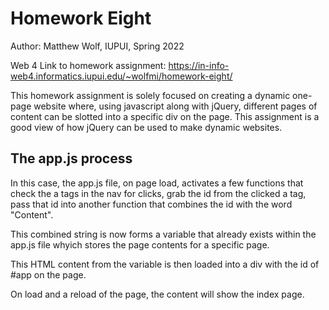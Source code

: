 # Homework Eight

Author: Matthew Wolf, IUPUI, Spring 2022

Web 4 Link to homework assignment:
https://in-info-web4.informatics.iupui.edu/~wolfmi/homework-eight/ 

This homework assignment is solely focused on creating a dynamic one-page website where, using javascript along with jQuery, different pages of content can be slotted into a specific div on the page. This assignment is a good view of how jQuery can be used to make dynamic websites.

## The app.js process

In this case, the app.js file, on page load, activates a few functions that check the a tags in the nav for clicks, grab the id from the clicked a tag, pass that id into another function that combines the id with the word "Content". 

This combined string is now forms a variable that already exists within the app.js file whyich stores the page contents for a specific page. 

This HTML content from the variable is then loaded into a div with the id of #app on the page. 

On load and a reload of the page, the content will show the index page.